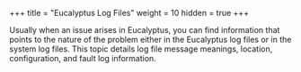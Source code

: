 +++
title = "Eucalyptus Log Files"
weight = 10
hidden = true
+++

Usually when an issue arises in Eucalyptus, you can find information that points to the nature of the problem either in the Eucalyptus log files or in the system log files. This topic details log file message meanings, location, configuration, and fault log information.